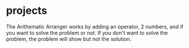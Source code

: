 # projects

The Arithematic Arranger works by adding an operator, 2 numbers, and if you want to solve the problem or not. If you don't want to solve the problem, the problem will show but not the solution. 
